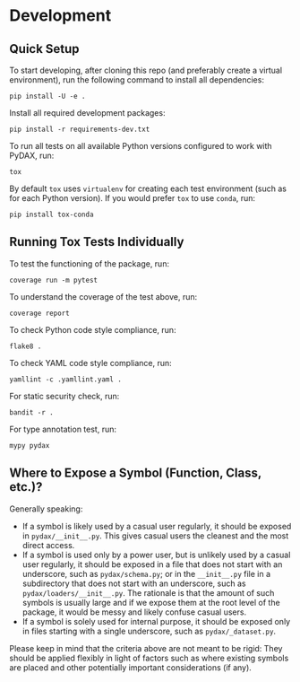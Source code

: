 # Development

## Quick Setup

To start developing, after cloning this repo (and preferably create a virtual environment), run the following command to
install all dependencies:

    pip install -U -e .

Install all required development packages:

    pip install -r requirements-dev.txt

To run all tests on all available Python versions configured to work with PyDAX, run:

    tox

By default `tox` uses `virtualenv` for creating each test environment (such as for each Python version). If you would prefer `tox` to use `conda`, run:

    pip install tox-conda

## Running Tox Tests Individually

To test the functioning of the package, run:

    coverage run -m pytest

To understand the coverage of the test above, run:

    coverage report

To check Python code style compliance, run:

    flake8 .

To check YAML code style compliance, run:

    yamllint -c .yamllint.yaml .

For static security check, run:

    bandit -r .

For type annotation test, run:

    mypy pydax

## Where to Expose a Symbol (Function, Class, etc.)?

Generally speaking:

- If a symbol is likely used by a casual user regularly, it should be exposed in `pydax/__init__.py`. This gives casual
  users the cleanest and the most direct access.
- If a symbol is used only by a power user, but is unlikely used by a casual user regularly, it should be exposed in a
  file that does not start with an underscore, such as `pydax/schema.py`; or in the `__init__.py` file in a subdirectory
  that does not start with an underscore, such as `pydax/loaders/__init__.py`. The rationale is that the amount of such
  symbols is usually large and if we expose them at the root level of the package, it would be messy and likely confuse
  casual users.
- If a symbol is solely used for internal purpose, it should be exposed only in files starting with a single underscore,
  such as `pydax/_dataset.py`.

Please keep in mind that the criteria above are not meant to be rigid: They should be applied flexibly in light of
factors such as where existing symbols are placed and other potentially important considerations (if any).

